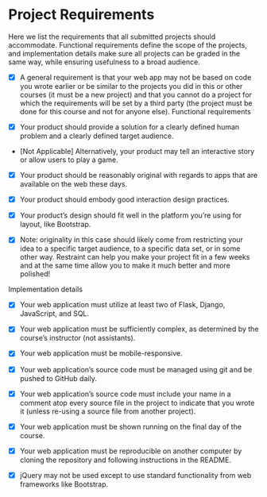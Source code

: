 # Project Requirements

Here we list the requirements that all submitted projects should accommodate. Functional requirements define the scope of the projects, and implementation details make sure all projects can be graded in the same way, while ensuring usefulness to a broad audience.

- [x] A general requirement is that your web app may not be based on code you wrote earlier or be similar to the projects you did in this or other courses (it must be a new project) and that you cannot do a project for which the requirements will be set by a third party (the project must be done for this course and not for anyone else).
Functional requirements

- [x] Your product should provide a solution for a clearly defined human problem and a clearly defined target audience.

- [Not Applicable]    Alternatively, your product may tell an interactive story or allow users to play a game.

- [x] Your product should be reasonably original with regards to apps that are available on the web these days.

- [x] Your product should embody good interaction design practices.

- [x] Your product’s design should fit well in the platform you’re using for layout, like Bootstrap.

- [x] Note: originality in this case should likely come from restricting your idea to a specific target audience, to a specific data set, or in some other way. Restraint can help you make your project fit in a few weeks and at the same time allow you to make it much better and more polished!

Implementation details

- [x] Your web application must utilize at least two of Flask, Django, JavaScript, and SQL.

- [x] Your web application must be sufficiently complex, as determined by the course’s instructor (not assistants).

- [x] Your web application must be mobile-responsive.

- [x] Your web application’s source code must be managed using git and be pushed to GitHub daily.

- [x] Your web application’s source code must include your name in a comment atop every source file in the project to indicate that you wrote it (unless re-using a source file from another project).

- [x] Your web application must be shown running on the final day of the course.

- [x] Your web application must be reproducible on another computer by cloning the repository and following instructions in the README.

- [x] jQuery may not be used except to use standard functionality from web frameworks like Bootstrap.
